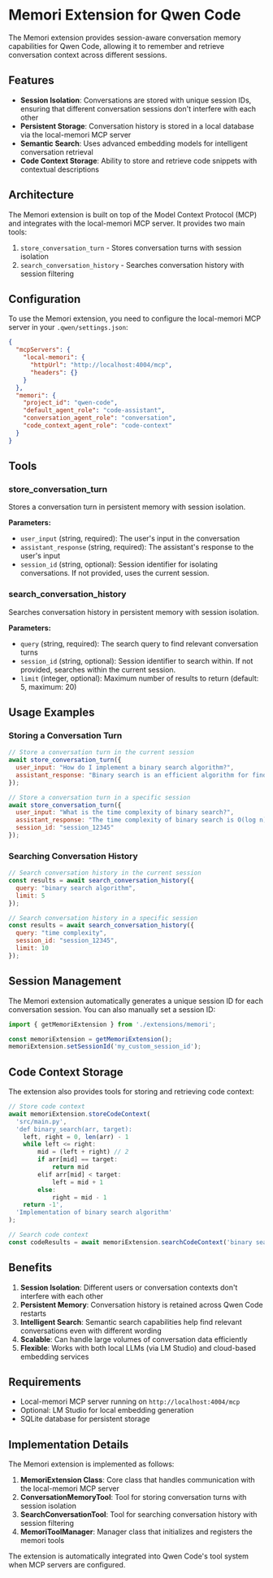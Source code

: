 # Memori Extension for Qwen Code

The Memori extension provides session-aware conversation memory capabilities for Qwen Code, allowing it to remember and retrieve conversation context across different sessions.

## Features

- **Session Isolation**: Conversations are stored with unique session IDs, ensuring that different conversation sessions don't interfere with each other
- **Persistent Storage**: Conversation history is stored in a local database via the local-memori MCP server
- **Semantic Search**: Uses advanced embedding models for intelligent conversation retrieval
- **Code Context Storage**: Ability to store and retrieve code snippets with contextual descriptions

## Architecture

The Memori extension is built on top of the Model Context Protocol (MCP) and integrates with the local-memori MCP server. It provides two main tools:

1. `store_conversation_turn` - Stores conversation turns with session isolation
2. `search_conversation_history` - Searches conversation history with session filtering

## Configuration

To use the Memori extension, you need to configure the local-memori MCP server in your `.qwen/settings.json`:

```json
{
  "mcpServers": {
    "local-memori": {
      "httpUrl": "http://localhost:4004/mcp",
      "headers": {}
    }
  },
  "memori": {
    "project_id": "qwen-code",
    "default_agent_role": "code-assistant",
    "conversation_agent_role": "conversation",
    "code_context_agent_role": "code-context"
  }
}
```

## Tools

### store_conversation_turn

Stores a conversation turn in persistent memory with session isolation.

**Parameters:**
- `user_input` (string, required): The user's input in the conversation
- `assistant_response` (string, required): The assistant's response to the user's input
- `session_id` (string, optional): Session identifier for isolating conversations. If not provided, uses the current session.

### search_conversation_history

Searches conversation history in persistent memory with session isolation.

**Parameters:**
- `query` (string, required): The search query to find relevant conversation turns
- `session_id` (string, optional): Session identifier to search within. If not provided, searches within the current session.
- `limit` (integer, optional): Maximum number of results to return (default: 5, maximum: 20)

## Usage Examples

### Storing a Conversation Turn

```javascript
// Store a conversation turn in the current session
await store_conversation_turn({
  user_input: "How do I implement a binary search algorithm?",
  assistant_response: "Binary search is an efficient algorithm for finding an item in a sorted array..."
});

// Store a conversation turn in a specific session
await store_conversation_turn({
  user_input: "What is the time complexity of binary search?",
  assistant_response: "The time complexity of binary search is O(log n)...",
  session_id: "session_12345"
});
```

### Searching Conversation History

```javascript
// Search conversation history in the current session
const results = await search_conversation_history({
  query: "binary search algorithm",
  limit: 5
});

// Search conversation history in a specific session
const results = await search_conversation_history({
  query: "time complexity",
  session_id: "session_12345",
  limit: 10
});
```

## Session Management

The Memori extension automatically generates a unique session ID for each conversation session. You can also manually set a session ID:

```javascript
import { getMemoriExtension } from './extensions/memori';

const memoriExtension = getMemoriExtension();
memoriExtension.setSessionId('my_custom_session_id');
```

## Code Context Storage

The extension also provides tools for storing and retrieving code context:

```javascript
// Store code context
await memoriExtension.storeCodeContext(
  'src/main.py',
  'def binary_search(arr, target):
    left, right = 0, len(arr) - 1
    while left <= right:
        mid = (left + right) // 2
        if arr[mid] == target:
            return mid
        elif arr[mid] < target:
            left = mid + 1
        else:
            right = mid - 1
    return -1',
  'Implementation of binary search algorithm'
);

// Search code context
const codeResults = await memoriExtension.searchCodeContext('binary search');
```

## Benefits

1. **Session Isolation**: Different users or conversation contexts don't interfere with each other
2. **Persistent Memory**: Conversation history is retained across Qwen Code restarts
3. **Intelligent Search**: Semantic search capabilities help find relevant conversations even with different wording
4. **Scalable**: Can handle large volumes of conversation data efficiently
5. **Flexible**: Works with both local LLMs (via LM Studio) and cloud-based embedding services

## Requirements

- Local-memori MCP server running on `http://localhost:4004/mcp`
- Optional: LM Studio for local embedding generation
- SQLite database for persistent storage

## Implementation Details

The Memori extension is implemented as follows:

1. **MemoriExtension Class**: Core class that handles communication with the local-memori MCP server
2. **ConversationMemoryTool**: Tool for storing conversation turns with session isolation
3. **SearchConversationTool**: Tool for searching conversation history with session filtering
4. **MemoriToolManager**: Manager class that initializes and registers the memori tools

The extension is automatically integrated into Qwen Code's tool system when MCP servers are configured.